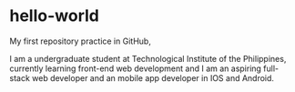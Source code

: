 # hello-world
My first repository practice in GitHub,

I am a undergraduate student at Technological Institute of the Philippines, 
currently learning front-end web development and I am an aspiring full-stack
web developer and an mobile app developer in IOS and Android. 
